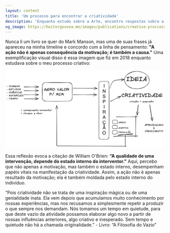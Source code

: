 ```yaml
---
layout: content
title: 'Um processo para encontrar a criatividade'
description: 'Enquanto estudo sobre a Arte, encontro respostas sobre a vida.'
og_image: https://heitorgouvea.me/images/publications/creative-proccess-pt.png
---
```


Nunca li um livro se quer do Mark Manson, mas uma de suas frases já apareceu na minha timeline e concordo com  a linha de pensamento: **"A ação não é apenas consequência da motivação; é também a causa."** Uma exemplificação visual disso é essa imagem que fiz em 2018 enquanto estudava sobre o meu processo criativo:

![Proccess](/images/publications/creative-process-pt.png)

Essa reflexão evoca a citação de William O'Brien: **“A qualidade de uma intervenção, depende do estado interno do interventor.”** Aqui, percebo que não apenas a motivação, mas também o estado interno, desempenham papéis vitais na manifestação da criatividade. Assim, a ação não é apenas resultado da motivação; ela é também moldada pelo estado interno do indivíduo.

“Pois criatividade não se trata de uma inspiração mágica ou de uma genialidade inata. Ela vem depois que acumulamos muito conhecimento por nossas experiências, mas nos recusamos a simplesmente repetir a produzir o que sempre nos demandam. Nós tomamos um tempo em quietude, para que deste vazio da atividade possamos elaborar algo novo a partir de nossas influências anteriores, algo criativo e inesperado. Sem tempo e quietude não há a chamada originalidade.” - Livro: “A Filosofia do Vazio”





<!-- “Coisas de qualidade não possuem medo do tempo.”

Qualquer criação, seja uma arte, um software ou uma ideia: se for genuinamente de qualidade, não precisa temer o fator do tempo. Pois na verdade, esse será um fator que irá servir como aliado para comprovar o quão genuína é essa criação;
		
Se estamos investindo tempo, energia ou qualquer outro recurso em uma criação que tenha o primeiro ponto como uma verdade, nós não precisamos ter medo de quanto de tempo está sendo investido. Pois vai valer a pena.


**Enquanto estudo sobre a Arte, encontro respostas sobre a vida.**


"Deus nos fez a sua imagem e semelhança", que semelhança essa, se não também a de criadores?! -->